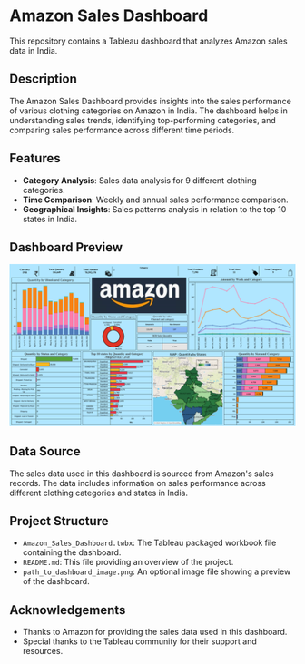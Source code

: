 # Amazon Sales Dashboard

This repository contains a Tableau dashboard that analyzes Amazon sales data in India.

## Description

The Amazon Sales Dashboard provides insights into the sales performance of various clothing categories on Amazon in India. The dashboard helps in understanding sales trends, identifying top-performing categories, and comparing sales performance across different time periods.

## Features

- **Category Analysis**: Sales data analysis for 9 different clothing categories.
- **Time Comparison**: Weekly and annual sales performance comparison.
- **Geographical Insights**: Sales patterns analysis in relation to the top 10 states in India.

## Dashboard Preview

![Dashboard Preview](Dashboard_preview.png)

## Data Source

The sales data used in this dashboard is sourced from Amazon's sales records. The data includes information on sales performance across different clothing categories and states in India.

## Project Structure

- `Amazon_Sales_Dashboard.twbx`: The Tableau packaged workbook file containing the dashboard.
- `README.md`: This file providing an overview of the project.
- `path_to_dashboard_image.png`: An optional image file showing a preview of the dashboard.

## Acknowledgements

- Thanks to Amazon for providing the sales data used in this dashboard.
- Special thanks to the Tableau community for their support and resources.
